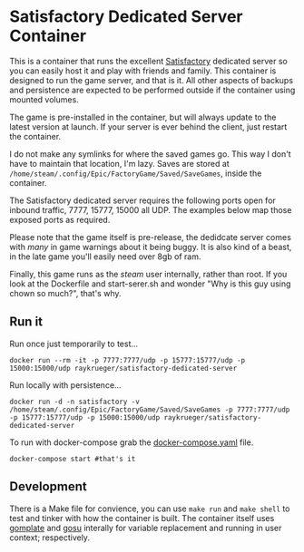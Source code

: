 # Satisfactory Dedicated Server Container

This is a container that runs the excellent
[Satisfactory](https://www.satisfactorygame.com/) dedicated server so you can
easily host it and play with friends and family. This container is designed to
run the game server, and that is it. All other aspects of backups and
persistence are expected to be performed outside if the container using mounted
volumes.

The game is pre-installed in the container, but will always update to the latest version at launch. If your server is ever behind the client, just restart the container.

I do not make any symlinks for where the saved games go. This way I don't have
to maintain that location, I'm lazy. Saves are stored at
`/home/steam/.config/Epic/FactoryGame/Saved/SaveGames`, inside the container.

The Satisfactory dedicated server requires the following ports open for inbound
traffic, 7777, 15777, 15000 all UDP. The examples below map those exposed ports
as required.

Please note that the game itself is pre-release, the dedidcate server comes with
*many* in game warnings about it being buggy. It is also kind of a beast, in the
late game you'll easily need over 8gb of ram.

Finally, this game runs as the *steam* user internally, rather than root. If you
look at the Dockerfile and start-serer.sh and wonder "Why is this guy using
chown so much?", that's why.

## Run it

Run once just temporarily to test...
```
docker run --rm -it -p 7777:7777/udp -p 15777:15777/udp -p 15000:15000/udp raykrueger/satisfactory-dedicated-server
```

Run locally with persistence...
```
docker run -d -n satisfactory -v /home/steam/.config/Epic/FactoryGame/Saved/SaveGames -p 7777:7777/udp -p 15777:15777/udp -p 15000:15000/udp raykrueger/satisfactory-dedicated-server
```

To run with docker-compose grab the [docker-compose.yaml](docker-compose.yaml) file.
```
docker-compose start #that's it
```

## Development

There is a Make file for convience, you can use `make run` and `make shell` to
test and tinker with how the container is built. The container itself uses
[gomplate](https://docs.gomplate.ca/) and [gosu](https://github.com/tianon/gosu)
interally for variable replacement and running in user context; respectively.